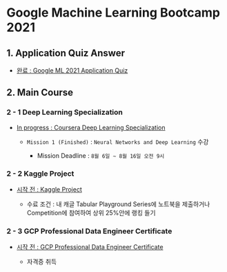 # Google Machine Learning Bootcamp 2021


## 1. Application Quiz Answer

- [완료 : Google ML 2021 Application Quiz](./quiz)


## 2. Main Course


### 2 - 1 Deep Learning Specialization

- [In progress : Coursera Deep Learning Specialization](./coursera)

    - `Mission 1 (Finished)` : `Neural Networks and Deep Learning` 수강

        - Mission Deadline : `8월 6일 ~ 8월 16일 오전 9시`

### 2 - 2 Kaggle Project

- [시작 전 : Kaggle Project](./kaggle)

    - 수료 조건 : 내 캐글 Tabular Playground Series에 노트북을 제출하거나 Competition에 참여하여 상위 25%안에 랭킹 들기

### 2 - 3 GCP Professional Data Engineer Certificate

- [시작 전 : GCP Professional Data Engineer Certificate](./gcp_data_certification)

    - 자격증 취득 